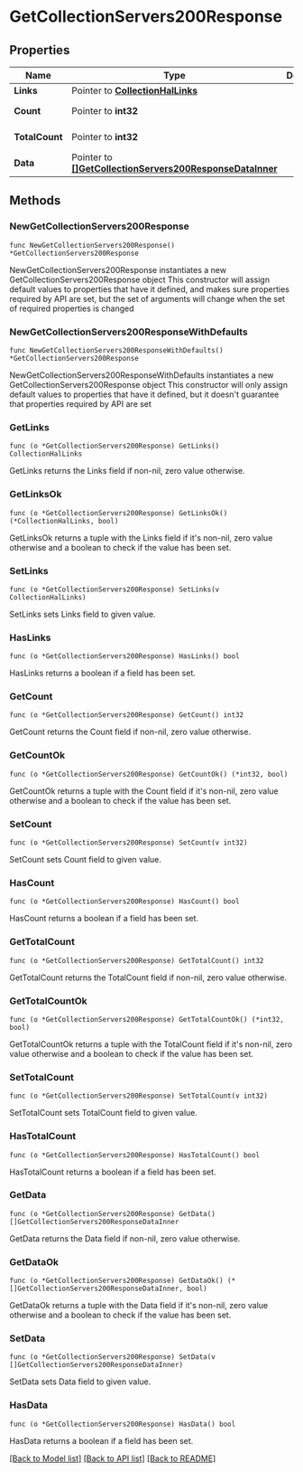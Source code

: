 # GetCollectionServers200Response

## Properties

Name | Type | Description | Notes
------------ | ------------- | ------------- | -------------
**Links** | Pointer to [**CollectionHalLinks**](CollectionHalLinks.md) |  | [optional] 
**Count** | Pointer to **int32** |  | [optional] [readonly] 
**TotalCount** | Pointer to **int32** |  | [optional] [readonly] 
**Data** | Pointer to [**[]GetCollectionServers200ResponseDataInner**](GetCollectionServers200ResponseDataInner.md) |  | [optional] [readonly] 

## Methods

### NewGetCollectionServers200Response

`func NewGetCollectionServers200Response() *GetCollectionServers200Response`

NewGetCollectionServers200Response instantiates a new GetCollectionServers200Response object
This constructor will assign default values to properties that have it defined,
and makes sure properties required by API are set, but the set of arguments
will change when the set of required properties is changed

### NewGetCollectionServers200ResponseWithDefaults

`func NewGetCollectionServers200ResponseWithDefaults() *GetCollectionServers200Response`

NewGetCollectionServers200ResponseWithDefaults instantiates a new GetCollectionServers200Response object
This constructor will only assign default values to properties that have it defined,
but it doesn't guarantee that properties required by API are set

### GetLinks

`func (o *GetCollectionServers200Response) GetLinks() CollectionHalLinks`

GetLinks returns the Links field if non-nil, zero value otherwise.

### GetLinksOk

`func (o *GetCollectionServers200Response) GetLinksOk() (*CollectionHalLinks, bool)`

GetLinksOk returns a tuple with the Links field if it's non-nil, zero value otherwise
and a boolean to check if the value has been set.

### SetLinks

`func (o *GetCollectionServers200Response) SetLinks(v CollectionHalLinks)`

SetLinks sets Links field to given value.

### HasLinks

`func (o *GetCollectionServers200Response) HasLinks() bool`

HasLinks returns a boolean if a field has been set.

### GetCount

`func (o *GetCollectionServers200Response) GetCount() int32`

GetCount returns the Count field if non-nil, zero value otherwise.

### GetCountOk

`func (o *GetCollectionServers200Response) GetCountOk() (*int32, bool)`

GetCountOk returns a tuple with the Count field if it's non-nil, zero value otherwise
and a boolean to check if the value has been set.

### SetCount

`func (o *GetCollectionServers200Response) SetCount(v int32)`

SetCount sets Count field to given value.

### HasCount

`func (o *GetCollectionServers200Response) HasCount() bool`

HasCount returns a boolean if a field has been set.

### GetTotalCount

`func (o *GetCollectionServers200Response) GetTotalCount() int32`

GetTotalCount returns the TotalCount field if non-nil, zero value otherwise.

### GetTotalCountOk

`func (o *GetCollectionServers200Response) GetTotalCountOk() (*int32, bool)`

GetTotalCountOk returns a tuple with the TotalCount field if it's non-nil, zero value otherwise
and a boolean to check if the value has been set.

### SetTotalCount

`func (o *GetCollectionServers200Response) SetTotalCount(v int32)`

SetTotalCount sets TotalCount field to given value.

### HasTotalCount

`func (o *GetCollectionServers200Response) HasTotalCount() bool`

HasTotalCount returns a boolean if a field has been set.

### GetData

`func (o *GetCollectionServers200Response) GetData() []GetCollectionServers200ResponseDataInner`

GetData returns the Data field if non-nil, zero value otherwise.

### GetDataOk

`func (o *GetCollectionServers200Response) GetDataOk() (*[]GetCollectionServers200ResponseDataInner, bool)`

GetDataOk returns a tuple with the Data field if it's non-nil, zero value otherwise
and a boolean to check if the value has been set.

### SetData

`func (o *GetCollectionServers200Response) SetData(v []GetCollectionServers200ResponseDataInner)`

SetData sets Data field to given value.

### HasData

`func (o *GetCollectionServers200Response) HasData() bool`

HasData returns a boolean if a field has been set.


[[Back to Model list]](../README.md#documentation-for-models) [[Back to API list]](../README.md#documentation-for-api-endpoints) [[Back to README]](../README.md)


